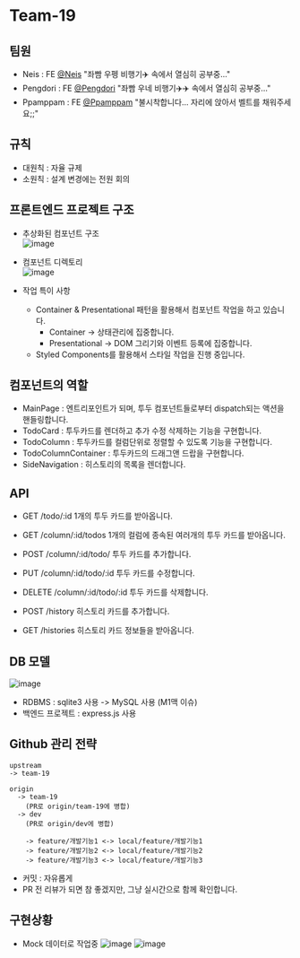 # Team-19

## 팀원
- Neis : FE [@Neis](https://github.com/cchoongh) "좌빰 우펭 비행기✈️ 속에서 열심히 공부중…"
- Pengdori : FE [@Pengdori](https://github.com/dudn1933) "좌빰 우네 비행기✈️✈️ 속에서 열심히 공부중…"
- Ppamppam : FE [@Ppamppam](https://github.com/ppamppamman) "불시착합니다... 자리에 앉아서 벨트를 채워주세요;;"

## 규칙
- 대원칙 : 자율 규제
- 소원칙 : 설계 변경에는 전원 회의

## 프론트엔드 프로젝트 구조
- 추상화된 컴포넌트 구조  
![image](https://user-images.githubusercontent.com/74038014/114139733-5eada500-994a-11eb-9706-15f493df186a.png)

- 컴포넌트 디렉토리  
![image](https://user-images.githubusercontent.com/13144573/114145621-953aee00-9951-11eb-80e7-b39d2a1ee37e.png)

- 작업 특이 사항
  - Container & Presentational 패턴을 활용해서 컴포넌트 작업을 하고 있습니다.
    - Container -> 상태관리에 집중합니다.
    - Presentational -> DOM 그리기와 이벤트 등록에 집중합니다. 
  - Styled Components를 활용해서 스타일 작업을 진행 중입니다.

## 컴포넌트의 역할
- MainPage : 엔트리포인트가 되며, 투두 컴포넌트들로부터 dispatch되는 액션을 핸들링합니다.
- TodoCard : 투두카드를 렌더하고 추가 수정 삭제하는 기능을 구현합니다.
- TodoColumn : 투두카드를 컬럼단위로 정렬할 수 있도록 기능을 구현합니다.
- TodoColumnContainer : 투두카드의 드래그앤 드랍을 구현합니다.
- SideNavigation : 히스토리의 목록을 렌더합니다.

## API
- GET /todo/:id 1개의 투두 카드를 받아옵니다.

- GET /column/:id/todos 1개의 컬럼에 종속된 여러개의 투두 카드를 받아옵니다.
- POST /column/:id/todo/ 투두 카드를 추가합니다.
- PUT /column/:id/todo/:id 투두 카드를 수정합니다.
- DELETE /column/:id/todo/:id 투두 카드를 삭제합니다.

- POST /history 히스토리 카드를 추가합니다.
- GET /histories 히스토리 카드 정보들을 받아옵니다.

## DB 모델
![image](https://user-images.githubusercontent.com/13144573/114156079-282d5580-995d-11eb-9e27-3a55dc43628e.png)
- RDBMS : sqlite3 사용 -> MySQL 사용 (M1맥 이슈)
- 백엔드 프로젝트 : express.js 사용

## Github 관리 전략
```
upstream
-> team-19

origin
  -> team-19
    (PR로 origin/team-19에 병합)
  -> dev
    (PR로 origin/dev에 병합)

    -> feature/개발기능1 <-> local/feature/개발기능1
    -> feature/개발기능2 <-> local/feature/개발기능2
    -> feature/개발기능3 <-> local/feature/개발기능3
```
- 커밋 : 자유롭게
- PR 전 리뷰가 되면 참 좋겠지만, 그냥 실시간으로 함께 확인합니다.

## 구현상황
- Mock 데이터로 작업중
![image](https://user-images.githubusercontent.com/13144573/114143315-f7deba80-994e-11eb-9dfa-6bec63639ce3.png)
![image](https://user-images.githubusercontent.com/13144573/114143628-57d56100-994f-11eb-8e23-5128490ed129.png)

